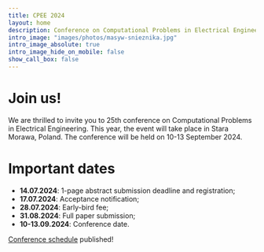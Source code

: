 ```yaml
---
title: CPEE 2024
layout: home
description: Conference on Computational Problems in Electrical Engineering
intro_image: "images/photos/masyw-snieznika.jpg"
intro_image_absolute: true
intro_image_hide_on_mobile: false
show_call_box: false
---
```


# Join us!

We are thrilled to invite you to 25th conference on Computational Problems
in Electrical Engineering. This year, the event will take place in Stara Morawa,
Poland. The conference will be held on 10-13 September 2024.

# Important dates

* **14.07.2024**: 1-page abstract submission deadline and registration;
* **17.07.2024**: Acceptance notification;
* **28.07.2024**: Early-bird fee;
* **31.08.2024**: Full paper submission;
* **10-13.09.2024**: Conference date. 

[Conference schedule](https://indico.cern.ch/event/1399079/timetable/) published! 
